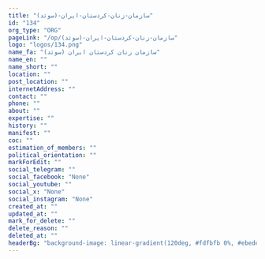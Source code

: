 ```yaml
---
title: "سازمان-زنان-کردستان-ایران-(سوئد)"
id: "134"
org_type: "ORG"
pageLink: "/op/سازمان-زنان-کردستان-ایران-(سوئد)"
logo: "logos/134.png"
name_fa: "سازمان زنان کردستان ایران (سوئد)"
name_en: ""
name_short: ""
location: ""
post_location: ""
internetAddress: ""
contact: ""
phone: ""
about: ""
expertise: ""
history: ""
manifest: ""
coc: ""
estimation_of_members: ""
political_orientation: ""
markForEdit: ""
social_telegram: ""
social_facebook: "None"
social_youtube: ""
social_x: "None"
social_instagram: "None"
created_at: ""
updated_at: ""
mark_for_delete: ""
delete_reason: ""
deleted_at: ""
headerBg: "background-image: linear-gradient(120deg, #fdfbfb 0%, #ebedee 100%);"
---
```

